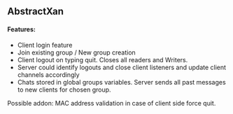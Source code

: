 ## AbstractXan
#### Features:
- Client login feature
- Join existing group / New group creation
- Client logout on typing quit. Closes all readers and Writers.
- Server could identify logouts and close client listeners and update client channels accordingly
- Chats stored in global groups variables. Server sends all past messages to new clients for chosen group.

Possible addon: MAC address validation in case of client side force quit.
